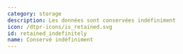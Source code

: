 ```yaml
---
category: storage
description: Les données sont conservées indéfiniment
icon: /dtpr-icons/is_retained.svg
id: retained_indefinitely
name: Conservé indéfiniment
---
```

